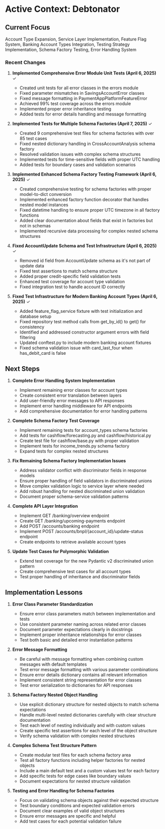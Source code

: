 # Active Context: Debtonator

## Current Focus

Account Type Expansion, Service Layer Implementation, Feature Flag System, Banking Account Types Integration, Testing Strategy Implementation, Schema Factory Testing, Error Handling System

### Recent Changes

1. **Implemented Comprehensive Error Module Unit Tests (April 6, 2025)** ✓
   - Created unit tests for all error classes in the errors module
   - Fixed parameter mismatches in SavingsAccountError classes
   - Fixed message formatting in PaymentAppPlatformFeatureError
   - Achieved 99% test coverage across the errors module
   - Implemented proper error inheritance testing
   - Added tests for error details handling and message formatting

2. **Implemented Tests for Multiple Schema Factories (April 7, 2025)** ✓
   - Created 9 comprehensive test files for schema factories with over 85 test cases
   - Fixed nested dictionary handling in CrossAccountAnalysis schema factory
   - Resolved validation issues with complex schema structures
   - Implemented tests for time-sensitive fields with proper UTC handling
   - Added tests for boundary cases and validation scenarios

3. **Implemented Enhanced Schema Factory Testing Framework (April 6, 2025)** ✓
   - Created comprehensive testing for schema factories with proper model-to-dict conversion
   - Implemented enhanced factory function decorator that handles nested model instances 
   - Fixed datetime handling to ensure proper UTC timezone in all factory functions
   - Added clear documentation about fields that exist in factories but not in schemas
   - Implemented recursive data processing for complex nested schema structures

4. **Fixed AccountUpdate Schema and Test Infrastructure (April 6, 2025)** ✓
   - Removed id field from AccountUpdate schema as it's not part of update data
   - Fixed test assertions to match schema structure
   - Added proper credit-specific field validation tests
   - Enhanced test coverage for account type validation
   - Fixed integration test to handle account ID correctly

5. **Fixed Test Infrastructure for Modern Banking Account Types (April 6, 2025)** ✓
   - Added feature_flag_service fixture with test initialization and database setup
   - Fixed repository test method calls from get_by_id() to get() for consistency
   - Identified and addressed constructor argument errors with field filtering
   - Updated conftest.py to include modern banking account fixtures
   - Fixed schema validation issue with card_last_four when has_debit_card is false

## Next Steps

1. **Complete Error Handling System Implementation**
   - Implement remaining error classes for account types
   - Create consistent error translation between layers
   - Add user-friendly error messages to API responses
   - Implement error handling middleware for API endpoints
   - Add comprehensive documentation for error handling patterns

2. **Complete Schema Factory Test Coverage**
   - Implement remaining tests for account_types schema factories
   - Add tests for cashflow/forecasting.py and cashflow/historical.py
   - Create test file for cashflow/base.py with proper validation
   - Implement tests for income_trends.py schema factory
   - Expand tests for complex nested structures

3. **Fix Remaining Schema Factory Implementation Issues**
   - Address validator conflict with discriminator fields in response models
   - Ensure proper handling of field validators in discriminated unions
   - Move complex validation logic to service layer where needed
   - Add robust handling for nested discriminated union validation
   - Document proper schema-service validation patterns

4. **Complete API Layer Integration**
   - Implement GET /banking/overview endpoint
   - Create GET /banking/upcoming-payments endpoint
   - Add POST /accounts/banking endpoint
   - Implement POST /accounts/bnpl/{account_id}/update-status endpoint
   - Create endpoints to retrieve available account types

5. **Update Test Cases for Polymorphic Validation**
   - Extend test coverage for the new Pydantic v2 discriminated union pattern
   - Create comprehensive test cases for all account types
   - Test proper handling of inheritance and discriminator fields

## Implementation Lessons

1. **Error Class Parameter Standardization**
   - Ensure error class parameters match between implementation and tests
   - Use consistent parameter naming across related error classes
   - Document parameter expectations clearly in docstrings
   - Implement proper inheritance relationships for error classes
   - Test both basic and detailed error instantiation patterns

2. **Error Message Formatting**
   - Be careful with message formatting when combining custom messages with default templates
   - Test error message formatting with various parameter combinations
   - Ensure error details dictionary contains all relevant information
   - Implement consistent string representation for error classes
   - Test error serialization to dictionaries for API responses

3. **Schema Factory Nested Object Handling**
   - Use explicit dictionary structure for nested objects to match schema expectations
   - Handle multi-level nested dictionaries carefully with clear structure documentation
   - Test each level of nesting individually and with custom values
   - Create specific test assertions for each level of the object structure
   - Verify schema validation with complex nested structures

4. **Complex Schema Test Structure Pattern**
   - Create modular test files for each schema factory area
   - Test all factory functions including helper factories for nested objects
   - Include a main default test and a custom values test for each factory
   - Add specific tests for edge cases like boundary values
   - Document expectations for nested structure validation

5. **Testing and Error Handling for Schema Factories**
   - Focus on validating schema objects against their expected structure
   - Test boundary conditions and expected validation errors
   - Document clear examples of valid object structures
   - Ensure error messages are specific and helpful
   - Add test cases for each potential validation failure
